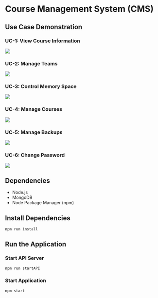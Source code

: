 # Course Management System (CMS)

## Use Case Demonstration
### UC-1: View Course Information
![](https://github.com/SOFE3650F22/project-architectural-drivers-group-1/blob/master/code/assets/UC-1.png)
### UC-2: Manage Teams
![](https://github.com/SOFE3650F22/project-architectural-drivers-group-1/blob/master/code/assets/UC-2.png)
### UC-3: Control Memory Space
![](https://github.com/SOFE3650F22/project-architectural-drivers-group-1/blob/master/code/assets/UC-3.png)
### UC-4: Manage Courses
![](https://github.com/SOFE3650F22/project-architectural-drivers-group-1/blob/master/code/assets/UC-4.png)
### UC-5: Manage Backups
![](https://github.com/SOFE3650F22/project-architectural-drivers-group-1/blob/master/code/assets/UC-5.png)
### UC-6: Change Password
![](https://github.com/SOFE3650F22/project-architectural-drivers-group-1/blob/master/code/assets/UC-6.png)

## Dependencies
* Node.js
* MongoDB
* Node Package Manager (npm)
## Install Dependencies

```bash
npm run install
```

## Run the Application
### Start API Server
```bash
npm run startAPI
```
### Start Application
```bash
npm start
```


